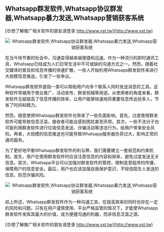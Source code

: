 ## **Whatsapp群发软件,Whatsapp协议群发器,Whatsapp暴力发送,Whatsapp营销获客系统**

[😍想了解推广相关软件的朋友请登录 http://www.vst.tw](http://www.vst.tw)

 <center><img src="https://vst.tw/MP4/tuiguang/png/8.png" alt="Whatsapp群发软件,Whatsapp协议群发器,Whatsapp暴力发送,Whatsapp营销获客系统"></center>

在当今快节奏的社会中，沟通变得越来越便捷和迅速。作为一种流行的即时通讯工具，Whatsapp已经成为人们日常生活中不可或缺的沟通方式之一。然而，随着社交媒体的普及和信息传播的快速扩散，一些人开始利用Whatsapp群发软件来进行大规模信息推送，引发了一些争议。

Whatsapp群发软件是指一类可以帮助用户向多个联系人同时发送消息的工具。这种软件常被用于商业推广、活动宣传、群发祝福等用途。从使用者的角度来看，群发软件无疑提高了信息传播的效率，让用户能够快速地将重要信息传达给多人，节省了时间和精力。

然而，随意使用Whatsapp群发软件也带来了一些负面影响。首先，过度使用群发软件可能导致信息泛滥，接收者可能会感到困扰甚至厌烦。其次，一些不法分子也可能利用群发软件进行垃圾信息发送、诈骗活动等违法行为，给用户带来安全风险。再者，大规模的信息推送也可能导致Whatsapp服务器负荷过大，影响正常的通讯服务。

为了更好地平衡Whatsapp群发软件的利与弊，我们需要建立一套规范和约束机制。首先，用户在使用群发软件时应该注意信息的内容和频率，避免过度发送无关信息。其次，Whatsapp平台可以加强对群发软件的管控，限制恶意程序的传播，保障用户的信息安全。最后，用户也应该加强自我保护意识，不轻信陌生人发送的信息，防范诈骗风险。

 <center><img src="https://vst.tw/MP4/tuiguang/png/6.png" alt="Whatsapp群发软件,Whatsapp协议群发器,Whatsapp暴力发送,Whatsapp营销获客系统"></center>

综上所述，Whatsapp群发软件作为一种沟通工具，在提高效率的同时也存在一定的风险和问题。只有在用户谨慎使用、平台严格监管的情况下，才能使Whatsapp群发软件发挥其最大的价值，成为便捷沟通的利器，而非信息泛滥之源。

[😍想了解推广相关软件的朋友请登录 http://www.vst.tw](http://www.vst.tw)



